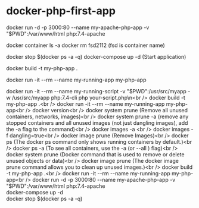 # docker-php-first-app


docker run -d -p 3000:80 --name my-apache-php-app -v "$PWD":/var/www/html php:7.4-apache

docker container ls -a
docker rm fsd2112 (fsd is container name)


docker stop $(docker ps -a -q)
docker-compose up -d (Start application)

docker build -t my-php-app .


docker run -it --rm --name my-running-app my-php-app


docker run -it --rm --name my-running-script -v "$PWD":/usr/src/myapp -w /usr/src/myapp php:7.4-cli php your-script.php\n<br />
docker build -t my-php-app .<br />
docker run -it --rm --name my-running-app my-php-app<br />
docker version<br />
docker system prune (Remove all unused containers, networks, images)<br />
docker system prune -a (remove any stopped containers and all unused images (not just dangling images), add the -a flag to the command)<br />
docker images -a <br />
docker images -f dangling=true<br />
docker image prune (Remove Images)<br />
docker ps (The docker ps command only shows running containers by default.)<br />
docker ps -a (To see all containers, use the -a (or --all ) flag)<br />
docker system prune (Docker command that is used to remove or delete unused objects or data)<br />
docker image prune (The docker image prune command allows you to clean up unused images.)<br />
docker build -t my-php-app .<br />
docker run -it --rm --name my-running-app my-php-app<br />
docker run -d -p 3000:80 --name my-apache-php-app -v "$PWD":/var/www/html php:7.4-apache<br />
docker-compose up -d<br />
docker stop $(docker ps -a -q)<br />
